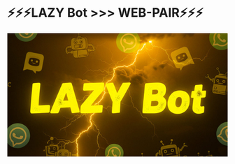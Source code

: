   ⚡⚡⚡LAZY Bot >>> WEB-PAIR⚡⚡⚡
=
![](https://raw.githubusercontent.com/LAZY-Bota/Media/refs/heads/main/LAZY_Bot%20_WEB-PAIR.jpg)
